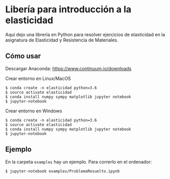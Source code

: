 # Libería para introducción a la elasticidad

Aquí dejo una librería en Python para resolver ejercicios de elasticidad en la asignatura de Elasticidad y Resistencia de Materiales.

## Cómo usar

Descargar Anaconda: https://www.continuum.io/downloads

Crear entorno en Linux/MacOS

```
$ conda create -n elasticidad python=3.6
$ source activate elasticidad
$ conda install numpy sympy matplotlib jupyter notebook
$ jupyter-notebook
```

Crear entorno en Windows

```
$ conda create -n elasticidad python=3.6
$ source activate elasticidad
$ conda install numpy sympy matplotlib jupyter notebook
$ jupyter-notebook
```

## Ejemplo

En la carpeta `examples` hay un ejemplo. Para correrlo en el ordenador:

```
$ jupyter-notebook examples/ProblemaResuelto.ipynb
```